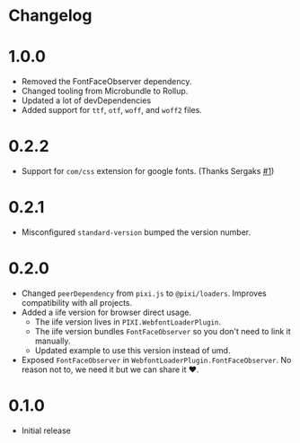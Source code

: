# Changelog

# 1.0.0
- Removed the FontFaceObserver dependency.
- Changed tooling from Microbundle to Rollup.
- Updated a lot of devDependencies
- Added support for `ttf`, `otf`, `woff`, and `woff2` files.

# 0.2.2
- Support for `com/css` extension for google fonts. (Thanks Sergaks [#1](https://github.com/miltoncandelero/pixi-webfont-loader/pull/1))

# 0.2.1
- Misconfigured `standard-version` bumped the version number.

# 0.2.0
- Changed `peerDependency` from `pixi.js` to `@pixi/loaders`. Improves compatibility with all projects.
- Added a iife version for browser direct usage.
    - The iife version lives in `PIXI.WebfontLoaderPlugin`.
    - The iife version bundles `FontFaceObserver` so you don't need to link it manually.
    - Updated example to use this version instead of umd.
- Exposed `FontFaceObserver` in `WebfontLoaderPlugin.FontFaceObserver`. No reason not to, we need it but we can share it ♥.

# 0.1.0
- Initial release